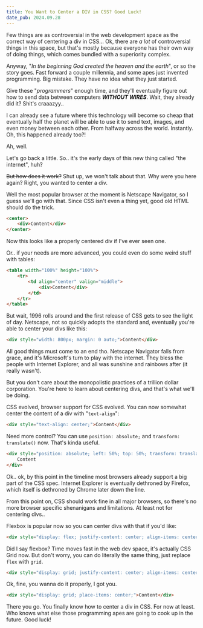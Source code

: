```yaml
---
title: You Want to Center a DIV in CSS? Good Luck!
date_pub: 2024.09.28
---
```


Few things are as controversial in the web development space as the correct way of centering a div in CSS... Ok, there are _a lot_ of controversial things in this space, but that's mostly because everyone has their own way of doing things, which comes bundled with a superiority complex.

Anyway, "_In the beginning God created the heaven and the earth_", or so the story goes. Fast forward a couple millennia, and some apes just invented programming. Big mistake. They have no idea what they just started.

Give these "_programmers_" enough time, and they'll eventually figure out how to send data between computers **_WITHOUT WIRES_**. Wait, they already did it? Shit's craaazyy..

I can already see a future where this technology will become so cheap that eventually half the planet will be able to use it to send text, images, and even money between each other. From halfway across the world. Instantly. Oh, this happened already too?!

Ah, well.

Let's go back a little. So.. it's the early days of this new thing called "the internet", huh?

~~But how does it work?~~ Shut up, we won't talk about that. Why were you here again?
Right, you wanted to center a div.

Well the most popular browser at the moment is Netscape Navigator, so I guess we'll go with that.
Since CSS isn't even a thing yet, good old HTML should do the trick.

```html
<center>
	<div>Content</div>
</center>
```

Now this looks like a properly centered div if I've ever seen one.

Or.. if your needs are more advanced, you could even do some weird stuff with tables:

```html
<table width="100%" height="100%">
	<tr>
		<td align="center" valign="middle">
			<div>Content</div>
		</td>
	</tr>
</table>
```

But wait, 1996 rolls around and the first release of CSS gets to see the light of day.
Netscape, not so quickly adopts the standard and, eventually you're able to center your divs like this:

```html
<div style="width: 800px; margin: 0 auto;">Content</div>
```

All good things must come to an end tho. Netscape Navigator falls from grace, and it's Microsoft's turn to play with the internet. They bless the people with Internet Explorer, and all was sunshine and rainbows after (it really wasn't).

But you don't care about the monopolistic practices of a trillion dollar corporation. You're here to learn about centering divs, and that's what we'll be doing.

CSS evolved, browser support for CSS evolved. You can now somewhat center the content of a div with "`text-align`":

```html
<div style="text-align: center;">Content</div>
```

Need more control? You can use `position: absolute;` and `transform: translate()` now. That's kinda useful.

```html
<div style="position: absolute; left: 50%; top: 50%; transform: translate(-50%, -50%);">
	Content
</div>
```

Ok.. ok, by this point in the timeline most browsers already support a big part of the CSS spec. Internet Explorer is eventually dethroned by Firefox, which itself is dethroned by Chrome later down the line.

From this point on, CSS should work fine in all major browsers, so there's no more browser specific shenanigans and limitations. At least not for centering divs..

Flexbox is popular now so you can center divs with that if you'd like:

```html
<div style="display: flex; justify-content: center; align-items: center;">Content</div>
```

Did I say flexbox? Time moves fast in the web dev space, it's actually CSS Grid now. But don't worry, you can do literally the same thing, just replace `flex` with `grid`.

```html
<div style="display: grid; justify-content: center; align-items: center;">Content</div>
```

Ok, fine, you wanna do it properly, I got you.

```html
<div style="display: grid; place-items: center;">Content</div>
```

There you go.
You finally know how to center a div in CSS. For now at least.
Who knows what else those programming apes are going to cook up in the future. Good luck!
